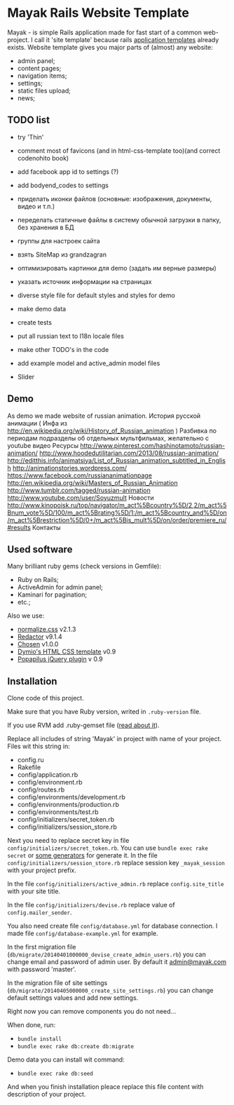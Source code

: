 Mayak Rails Website Template
============================

Mayak - is simple Rails application made for fast start of a common web-project. I call it 'site template' because rails [application templates](http://guides.rubyonrails.org/rails_application_templates.html) already exists. Website template gives you major parts of (almost) any website:

- admin panel;
- content pages;
- navigation items;
- settings;
- static files upload;
- news;


TODO list
---------

- try 'Thin'

- comment most of favicons (and in html-css-template too)(and correct codenohito book)

- add facebook app id to settings (?)

- add bodyend_codes to settings

- приделать иконки файлов (основные: изображения, документы, видео и т.п.)
- переделать статичные файлы в систему обычной загрузки в папку, без хранения в БД

- группы для настроек сайта

- взять SiteMap из grandzagran

- оптимизировать картинки для demo (задать им верные размеры)
- указать источник информации на страницах
- diverse style file for default styles and styles for demo
- make demo data

- create tests

- put all russian text to I18n locale files

- make other TODO's in the code

- add example model and active_admin model files
- Slider


Demo
----
As demo we made website of russian animation.
История русской анимации ( Инфа из http://en.wikipedia.org/wiki/History_of_Russian_animation )
  Разбивка по периодам
    подразделы об отдельных мультфильмах, желательно с youtube видео
Ресурсы
  http://www.pinterest.com/hashinotamoto/russian-animation/
  http://www.hoodedutilitarian.com/2013/08/russian-animation/
  http://editthis.info/animatsiya/List_of_Russian_animation_subtitled_in_English
  http://animationstories.wordpress.com/
  https://www.facebook.com/russiananimationpage
  http://en.wikipedia.org/wiki/Masters_of_Russian_Animation
  http://www.tumblr.com/tagged/russian-animation
  http://www.youtube.com/user/Soyuzmult
Новости
  http://www.kinopoisk.ru/top/navigator/m_act%5Bcountry%5D/2,2/m_act%5Bnum_vote%5D/100/m_act%5Brating%5D/1:/m_act%5Bcountry_and%5D/on/m_act%5Brestriction%5D/0+/m_act%5Bis_mult%5D/on/order/premiere_ru/#results
Контакты


Used software
-------------
Many brilliant ruby gems (check versions in Gemfile):

- Ruby on Rails;
- ActiveAdmin for admin panel;
- Kaminari for pagination;
- etc.;

Also we use:

- [normalize.css](http://necolas.github.io/normalize.css/) v2.1.3
- [Redactor](http://imperavi.com/redactor/) v9.1.4
- [Chosen](http://harvesthq.github.io/chosen/) v1.0.0
- [Dymio's HTML CSS template](https://github.com/dymio/html-css-template) v0.9
- [Popapilus jQuery plugin](https://github.com/dymio/popapilus) v 0.9


Installation
------------
Clone code of this project.

Make sure that you have Ruby version, writed in `.ruby-version` file.

If you use RVM add .ruby-gemset file ([read about it](http://stackoverflow.com/questions/15708916/use-rvmrc-or-ruby-version-file-to-set-a-project-gemset-with-rvm)).

Replace all includes of string 'Mayak' in project with name of your project. Files wit this string in:

  - config.ru
  - Rakefile
  - config/application.rb
  - config/environment.rb
  - config/routes.rb
  - config/environments/development.rb
  - config/environments/production.rb
  - config/environments/test.rb
  - config/initializers/secret_token.rb
  - config/initializers/session_store.rb

Next you need to replace secret key in file `config/initializers/secret_token.rb`. You can use `bundle exec rake secret` or [some generators](http://www.andrewscompanies.com/tools/wep.asp) for generate it. In the file `config/initializers/session_store.rb` replace session key `_mayak_session` with your project prefix.

In the file `config/initializers/active_admin.rb` replace `config.site_title` with your site title.

In the file `config/initializers/devise.rb` replace value of `config.mailer_sender`.

You also need create file `config/database.yml` for database connection. I made file `config/database-example.yml` for example.

In the first migration file (`db/migrate/20140401000000_devise_create_admin_users.rb`) you can change email and password of admin user. By default it admin@mayak.com with password 'master'.

In the migration file of site settings (`db/migrate/20140405000000_create_site_settings.rb`) you can change default settings values and add new settings.

Right now you can remove components you do not need...

When done, run:

  - `bundle install`
  - `bundle exec rake db:create db:migrate`

Demo data you can install wit command:

  - `bundle exec rake db:seed`

And when you finish installation pleace replace this file content with description of your project.
